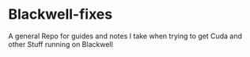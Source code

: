 # Blackwell-fixes
A general Repo for guides and notes I take when trying to get Cuda and other Stuff running on Blackwell
